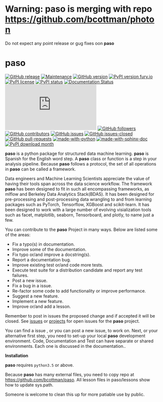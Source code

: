 # Warning: **paso** is merging with repo https://github.com/bcottman/photon
Do not expect any point release or gug fixes oon **paso**
# paso
[![GitHub release](https://img.shields.io/github/release/Naereen/StrapDown.js.svg)](https://GitHub.com/Naereen/StrapDown.js/releases/)
[![Maintenance](https://img.shields.io/badge/Maintained%3F-yes-green.svg)](https://GitHub.com/Naereen/StrapDown.js/graphs/commit-activity)
[![GitHub version](https://badge.fury.io/gh/Naereen%2FStrapDown.js.svg)](https://github.com/Naereen/StrapDown.js)
[![PyPI version fury.io](https://badge.fury.io/py/ansicolortags.svg)](https://pypi.python.org/pypi/ansicolortags/)
[![PyPI license](https://img.shields.io/pypi/l/ansicolortags.svg)](https://pypi.python.org/pypi/ansicolortags/)
[![PyPI status](https://img.shields.io/pypi/status/ansicolortags.svg)](https://pypi.python.org/pypi/ansicolortags/)
[![Documentation Status](https://readthedocs.org/projects/ansicolortags/badge/?version=latest)](http://ansicolortags.readthedocs.io/?badge=latest)
[![Only 32 Kb](https://badge-size.herokuapp.com/Naereen/StrapDown.js/master/strapdown.min.js)](https://github.com/Naereen/StrapDown.js/blob/master/strapdown.min.js)
[![GitHub followers](https://img.shields.io/github/followers/Naereen.svg?style=social&label=Follow&maxAge=2592000)](https://github.com/Naereen?tab=followers)
[![GitHub contributors](https://img.shields.io/github/contributors/Naereen/StrapDown.js.svg)](https://GitHub.com/Naereen/StrapDown.js/graphs/contributors/)
[![GitHub issues](https://img.shields.io/github/issues/Naereen/StrapDown.js.svg)](https://GitHub.com/Naereen/StrapDown.js/issues/)
[![GitHub issues-closed](https://img.shields.io/github/issues-closed/Naereen/StrapDown.js.svg)](https://GitHub.com/Naereen/StrapDown.js/issues?q=is%3Aissue+is%3Aclosed)
[![GitHub pull-requests](https://img.shields.io/github/issues-pr/Naereen/StrapDown.js.svg)](https://GitHub.com/Naereen/StrapDown.js/pull/)
[![made-with-python](https://img.shields.io/badge/Made%20with-Python-1f425f.svg)](https://www.python.org/)
[![made-with-sphinx-doc](https://img.shields.io/badge/Made%20with-Sphinx-1f425f.svg)](https://www.sphinx-doc.org/)
[![PyPI download month](https://img.shields.io/pypi/dm/ansicolortags.svg)](https://pypi.python.org/pypi/ansicolortags/)



**paso** is  a python package for structured data machine learning. **paso** is Spanish for the English word step. 
A **paso** class or function is a step in your analysis pipeline. 
Because **paso** follows a protocol, the set of all operations in **paso** 
can be called a framework. 

Data engineers and Machine Learning Scientists appreciate
the value of having their tools span across the data science 
workflow. The framework **paso** has been designed to fit 
in such all encompassing frameworks, as mlflow and Berkeley 
Data Analytics Stack(BDAS). It has been designed for pre-processing 
and post-processing data wrangling to and from learning packages such 
as PyTorch, Tensorflow, XGBoost and scikit-learn.  It has been designed 
to work with a large number of evolving visialization tools such as facet, 
matplotlib, seaborn, Tensorboard, and plotly, to name just a few.

You can contribute to the **paso** Project in many ways. Below are listed some of the areas:

- Fix a typo(s) in documentation.
- Improve some of the documentation.
- Fix typo or/and improve a docstring(s).
- Report a documentation bug.
- Improve existing test or/and code more tests.
- Execute test suite for a distribution candidate and report any test failures.
- Post a new issue.
- Fix a bug in a issue.
- Re-factor some code to add functionality or improve performance.
- Suggest a new feature.
- Implement a new feature.
- Improve or/and add a lesson.

Remember to post in issues the proposed change and if accepted it will be closed.
See [issues](https://github.com/bcottman/paso/issues) or [projects](https://github.com/bcottman/paso/projects/1) for open issues for the **paso** project.

You can find a issue , or you can post a new issue, to work on. 
Next, or your alternative first step, you need to set-up your local **paso** 
development environment.  Code, Documentation and Test can have separate or 
shared environments. Each one is discussed in the documentation..

**Installation** 

**paso** requires ``python3.5`` or above.
 
Because **paso** has many external files, you need to copy repo at https://github.com/bcottman/paso. 
All lesson files in paso/lessons show how to update sys.path.

Someone is welcome to clean this up for more patiable use by public.
